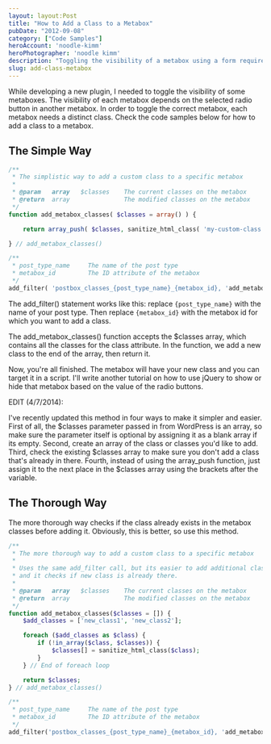 ```yaml
---
layout: layout:Post
title: "How to Add a Class to a Metabox"
pubDate: "2012-09-08"
category: ["Code Samples"]
heroAccount: 'noodle-kimm'
heroPhotographer: 'noodle kimm'
description: "Toggling the visibility of a metabox using a form requires the metabox to have a custom class. This is how to add custom classes to a metabox."
slug: add-class-metabox
---
```

While developing a new plugin, I needed to toggle the visibility of some metaboxes. The visibility of each metabox depends on the selected radio button in another metabox. In order to toggle the correct metabox, each metabox needs a distinct class. Check the code samples below for how to add a class to a metabox.

## The Simple Way

```php
/**
 * The simplistic way to add a custom class to a specific metabox
 *
 * @param   array   $classes    The current classes on the metabox
 * @return  array               The modified classes on the metabox
 */
function add_metabox_classes( $classes = array() ) {

    return array_push( $classes, sanitize_html_class( 'my-custom-class' ) );

} // add_metabox_classes()

/**
 * post_type_name     The name of the post type
 * metabox_id         The ID attribute of the metabox
 */
add_filter( 'postbox_classes_{post_type_name}_{metabox_id}, 'add_metabox_classes' );
```

The add_filter() statement works like this: replace `{post_type_name}` with the name of your post type. Then replace `{metabox_id}` with the metabox id for which you want to add a class.

The add_metabox_classes() function accepts the $classes array, which contains all the classes for the class attribute. In the function, we add a new class to the end of the array, then return it.

Now, you're all finished. The metabox will have your new class and you can target it in a script. I'll write another tutorial on how to use jQuery to show or hide that metabox based on the value of the radio buttons.

EDIT (4/7/2014):

I've recently updated this method in four ways to make it simpler and easier. First of all, the $classes parameter passed in from WordPress is an array, so make sure the parameter itself is optional by assigning it as a blank array if its empty. Second, create an array of the class or classes you'd like to add. Third, check the existing $classes array to make sure you don't add a class that's already in there. Fourth, instead of using the array\_push function, just assign it to the next place in the $classes array using the brackets after the variable.

## The Thorough Way

The more thorough way checks if the class already exists in the metabox classes before adding it. Obviously, this is better, so use this method.

```php
/**
 * The more thorough way to add a custom class to a specific metabox
 *
 * Uses the same add_filter call, but its easier to add additional classes
 * and it checks if new class is already there.
 *
 * @param   array   $classes    The current classes on the metabox
 * @return  array               The modified classes on the metabox
 */
function add_metabox_classes($classes = []) {
	$add_classes = ['new_class1', 'new_class2'];

	foreach ($add_classes as $class) {
		if (!in_array($class, $classes)) {
			$classes[] = sanitize_html_class($class);
		}
	} // End of foreach loop

	return $classes;
} // add_metabox_classes()

/**
 * post_type_name     The name of the post type
 * metabox_id         The ID attribute of the metabox
 */
add_filter('postbox_classes_{post_type_name}_{metabox_id}, 'add_metabox_classes');
```
